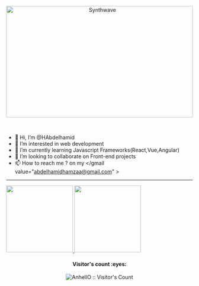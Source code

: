 <p align="center"><img src="https://thumbs.gfycat.com/GoodnaturedFondGaur-size_restricted.gif" alt="Synthwave" height="300" width="100%"></p>

<br>

- 👋 Hi, I’m @HAbdelhamid
- 👀 I’m interested in web development 
- 🌱 I’m currently learning Javascript Frameworks(React,Vue,Angular)
- 💞️ I’m looking to collaborate on Front-end projects
- 📫 How to reach me ? on my </gmail value="abdelhamidhamzaa@gmail.com" > 

<hr>

<a href="https://github.com/HAbdelhamid">
  <img height="180em" src="https://github-readme-stats.vercel.app/api?username=HAbdelhamid&theme=tokyonight&show_icons=true"        show_icons=true&title_color=3793c4&icon_color=ffbb00&text_color=ffffff&bg_color=000000 />
  <img height="180em" src="https://github-readme-stats.vercel.app/api/top-langs/?username=HAbdelhamid&theme=tokyonight&layout=compact" />
</a>

<br>

<h4 align="center">Visitor's count :eyes:</h4>

<p align="center"><img src="https://profile-counter.glitch.me/{HAbdelhamid}/count.svg" alt="AnhellO :: Visitor's Count" /></p>

<br>

<!---
HAbdelhamid/HAbdelhamid is a ✨ special ✨ repository because its `README.md` (this file) appears on your GitHub profile.
You can click the Preview link to take a look at your changes.
--->
